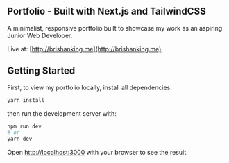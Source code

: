 ## Portfolio - Built with Next.js and TailwindCSS

A minimalist, responsive portfolio built to showcase my work as an aspiring Junior Web Developer.

Live at: [http://brishanking.me](http://brishanking.me)

## Getting Started

First, to view my portfolio locally, install all dependencies:

```bash
yarn install
```

then run the development server with:

```bash
npm run dev
# or
yarn dev
```

Open [http://localhost:3000](http://localhost:3000) with your browser to see the result.

